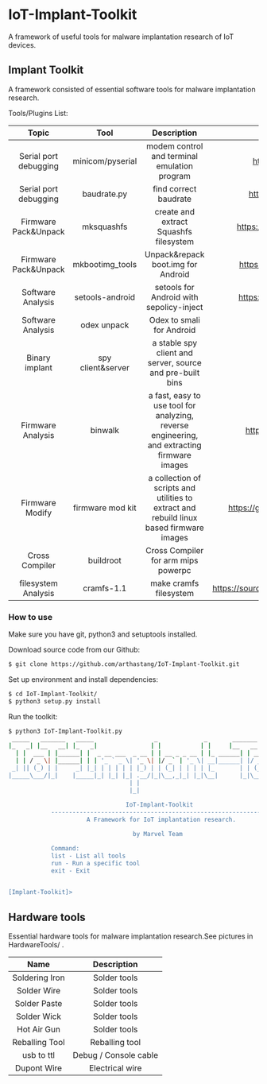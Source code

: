 # IoT-Implant-Toolkit
A framework of useful tools for malware implantation research of IoT devices. 

## Implant Toolkit
A framework consisted of essential software tools for malware implantation research.

Tools/Plugins List:

Topic | Tool | Description | Source
:---------: | :---------:| :----------:| :----------:|
Serial port debugging | minicom/pyserial | modem control and terminal emulation program | https://github.com/pyserial/pyserial |
Serial port debugging | baudrate.py | find correct baudrate | https://github.com/devttys0/baudrate |
Firmware Pack&Unpack | mksquashfs | create and extract Squashfs filesystem | https://github.com/plougher/squashfs-tools |
Firmware Pack&Unpack | mkbootimg_tools | Unpack&repack boot.img for Android | https://github.com/xiaolu/mkbootimg_tools |
Software Analysis | setools-android | setools for Android with sepolicy-inject | https://github.com/xmikos/setools-android |
Software Analysis | odex unpack | Odex to smali for Android | on our Github |
Binary implant | spy client&server | a stable spy client and server, source and pre-built bins | on our Github |
Firmware Analysis | binwalk | a fast, easy to use tool for analyzing, reverse engineering, and extracting firmware images | https://github.com/ReFirmLabs/binwalk |
Firmware Modify |firmware mod kit | a collection of scripts and utilities to extract and rebuild linux based firmware images | https://github.com/rampageX/firmware-mod-kit |
Cross Compiler | buildroot | Cross Compiler for arm mips powerpc | https://buildroot.org/ |
filesystem Analysis | cramfs-1.1 | make cramfs filesystem |  https://sourceforge.net/projects/cramfs/files/cramfs/1.1/ |




### How to use
Make sure you have git, python3 and setuptools installed.


Download source code from our Github:
```bash
$ git clone https://github.com/arthastang/IoT-Implant-Toolkit.git

```
Set up environment and install dependencies:
```bash
$ cd IoT-Implant-Toolkit/
$ python3 setup.py install

```
Run the toolkit:
```bash
$ python3 IoT-Implant-Toolkit.py
 _____   _______   _____                 _             _       _______          _ _    _ _   
|_   _| |__   __| |_   _|               | |           | |     |__   __|        | | |  (_) |  
  | |  ___ | |______| |  _ __ ___  _ __ | | __ _ _ __ | |_ ______| | ___   ___ | | | ___| |_ 
  | | / _ \| |______| | | '_ ` _ \| '_ \| |/ _` | '_ \| __|______| |/ _ \ / _ \| | |/ / | __|
 _| || (_) | |     _| |_| | | | | | |_) | | (_| | | | | |_       | | (_) | (_) | |   <| | |_ 
|_____\___/|_|    |_____|_| |_| |_| .__/|_|\__,_|_| |_|\__|      |_|\___/ \___/|_|_|\_\_|\__|
                                  | |                                                        
                                  |_|                                                        
            
                                 IoT-Implant-Toolkit
            -------------------------------------------------------------
                      A Framework for IoT implantation research.

                                   by Marvel Team

            Command:
            list - List all tools
            run - Run a specific tool
            exit - Exit

                
[Implant-Toolkit]>

```


## Hardware tools
Essential hardware tools for malware implantation research.See pictures in HardwareTools/ .

Name | Description |
:---------: | :---------:|
Soldering Iron | Solder tools |
Solder Wire | Solder tools |
Solder Paste | Solder tools |
Solder Wick | Solder tools |
Hot Air Gun | Solder tools |
Reballing Tool | Reballing tool |
usb to ttl | Debug / Console cable |
Dupont Wire | Electrical wire |
